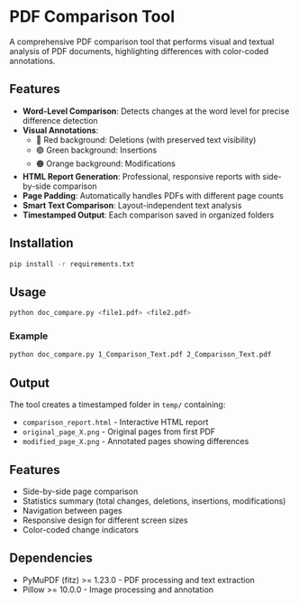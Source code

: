 # PDF Comparison Tool

A comprehensive PDF comparison tool that performs visual and textual analysis of PDF documents, highlighting differences with color-coded annotations.

## Features

- **Word-Level Comparison**: Detects changes at the word level for precise difference detection
- **Visual Annotations**: 
  - 🔴 Red background: Deletions (with preserved text visibility)
  - 🟢 Green background: Insertions
  - 🟠 Orange background: Modifications
- **HTML Report Generation**: Professional, responsive reports with side-by-side comparison
- **Page Padding**: Automatically handles PDFs with different page counts
- **Smart Text Comparison**: Layout-independent text analysis
- **Timestamped Output**: Each comparison saved in organized folders

## Installation

```bash
pip install -r requirements.txt
```

## Usage

```bash
python doc_compare.py <file1.pdf> <file2.pdf>
```

### Example

```bash
python doc_compare.py 1_Comparison_Text.pdf 2_Comparison_Text.pdf
```

## Output

The tool creates a timestamped folder in `temp/` containing:
- `comparison_report.html` - Interactive HTML report
- `original_page_X.png` - Original pages from first PDF
- `modified_page_X.png` - Annotated pages showing differences

## Features

- Side-by-side page comparison
- Statistics summary (total changes, deletions, insertions, modifications)
- Navigation between pages
- Responsive design for different screen sizes
- Color-coded change indicators

## Dependencies

- PyMuPDF (fitz) >= 1.23.0 - PDF processing and text extraction
- Pillow >= 10.0.0 - Image processing and annotation